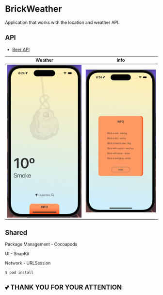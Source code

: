 # BrickWeather
Application that works with the location and weather API.

## API

- [Beer API](https://openweathermap.org/current)

| Weather | Info | 
| :-----: | :--: | 
<img src = "./screenshots/scrn1.png" width = 400> | <img src = "./screenshots/scrn2.png" width = 400> |

## Shared

Package Management - Cocoapods

UI - SnapKit

Network - URLSession

````
$ pod install
````
## 💕 THANK YOU FOR YOUR ATTENTION
